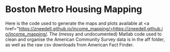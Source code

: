 # Boston Metro Housing Mapping

Here is the code used to generate the maps and plots available at <a href="https://zneedell.github.io/income_mapping/>https://zneedell.github.io/income_mapping/</a>. The (messy and undocumented) Matlab code used to clean and organise the American Community Survey data is in the aff folder, as well as the raw csv downloads from American Fact Finder.
